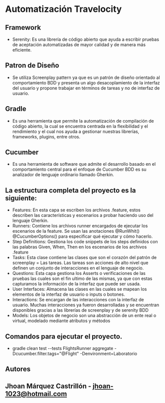 
# Automatización Travelocity

## Framework

* Serenity: Es una librería de código abierto que ayuda a escribir pruebas de aceptación automatizadas de mayor calidad y de manera más eficiente. 

## Patron de Diseño

* Se utiliza Screenplay pattern ya que es un patrón de diseño orientado al comportamiento BDD y presenta un algo desacoplamiento de la interfaz del usuario y propone trabajar en términos de tareas y no de interfaz de usuario.


## Gradle

* Es una herramienta que permite la automatización de compilación de código abierto, la cual se encuentra centrada en la flexibilidad y el rendimiento y el cual nos ayuda a       gestionar nuestras librerías, frameworks, plugins, entre otros.


## Cucumber

* Es una herramienta de software que admite el desarrollo basado en el comportamiento central para el enfoque de Cucumber BDD es su analizador de lenguaje ordinario llamado       Gherkin.


## La estructura completa del proyecto es la siguiente:

* Features: En esta capa se escriben los archivos .feature, estos describen las características y escenarios a probar haciendo uso del lenguaje Gherkin.
* Runners: Contiene los archivos runner encargados de ejecutar los escenarios de la feature. Se usan las anotaciones @RunWhit() @CucumberOptions() para especificar qué ejecutar   y cómo hacerlo.
* Step Definitions: Gestiona los code snippets de los steps definidos con las palabras Given, When, Then en los escenarios de los archivos .feature
* Tasks: Esta clase contiene las clases que son el corazón del patrón de screenplay = Las tareas. Las tareas son acciones de alto nivel que definen un conjunto de interacciones   en el lenguaje de negocio.
* Questions: Esta capa gestiona los Asserts o verificaciones de las pruebas las cuales son el fin ultimo de las mismas, ya que con estas capturamos la información de la interfaz   que puede ser usada. 
* User Interfaces: Almacena las clases en las cuales se mapean los elementos de la interfaz de usuario o inputs o botones.
* Interactions: Se encargan de las interacciones con la interfaz de usuario. Muchas interacciones ya fueron desarrolladas y se encuentran disponibles gracias a las librerías de   screenplay y de serenity BDD
* Models: Los objetos de negocio son una abstracción de un ente real o virtual, modelado mediante atributos y métodos

 
## Comandos para ejecutar el proyecto.

* gradle clean test --tests FlightsRunner aggregate -Dcucumber.filter.tags="@Flight" -Denvironment=Laboratorio


## Autores

## Jhoan Márquez Castrillón - jhoan-1023@hotmail.com 
